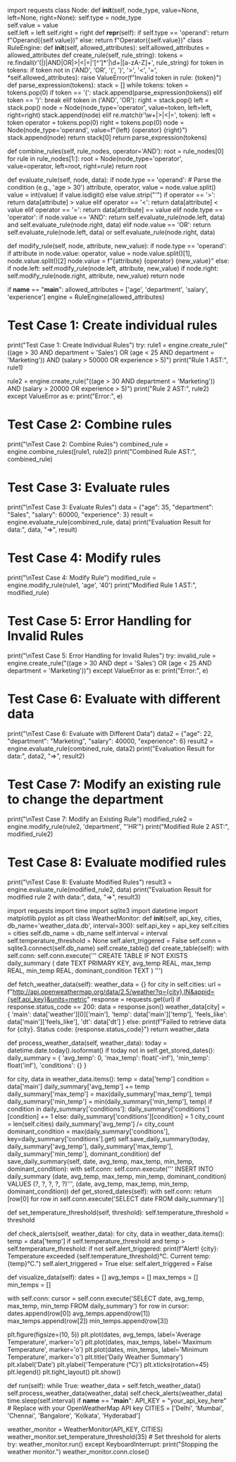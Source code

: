 import requests
class Node:
    def __init__(self, node_type, value=None, left=None, right=None):
        self.type = node_type  
        self.value = value  
        self.left = left 
        self.right = right 
    def __repr__(self):
        if self.type == 'operand':
            return f"Operand({self.value})"
        else:
            return f"Operator({self.value})"
class RuleEngine:
    def __init__(self, allowed_attributes):
        self.allowed_attributes = allowed_attributes
    def create_rule(self, rule_string):
        tokens = re.findall(r'\(|\)|AND|OR|>|<|=|\'[^\']*\'|\d+|[a-zA-Z]+', rule_string)
        for token in tokens:
            if token not in ('AND', 'OR', '(', ')', '>', '<', '=', *self.allowed_attributes):
                raise ValueError(f"Invalid token in rule: {token}")
        def parse_expression(tokens):
            stack = []
            while tokens:
                token = tokens.pop(0)
                if token == '(':
                    stack.append(parse_expression(tokens))
                elif token == ')':
                    break
                elif token in ('AND', 'OR'):
                    right = stack.pop()
                    left = stack.pop()
                    node = Node(node_type='operator', value=token, left=left, right=right)
                    stack.append(node)
                elif re.match(r'\w+|>|<|=', token):
                    left = token
                    operator = tokens.pop(0)
                    right = tokens.pop(0)
                    node = Node(node_type='operand', value=f"{left} {operator} {right}")
                    stack.append(node)
            return stack[0]
      return parse_expression(tokens)

  def combine_rules(self, rule_nodes, operator='AND'):
        root = rule_nodes[0]
        for rule in rule_nodes[1:]:
            root = Node(node_type='operator', value=operator, left=root, right=rule)
        return root

  def evaluate_rule(self, node, data):
        if node.type == 'operand':
            # Parse the condition (e.g., 'age > 30')
            attribute, operator, value = node.value.split()
            value = int(value) if value.isdigit() else value.strip("'")
            if operator == '>':
                return data[attribute] > value
            elif operator == '<':
                return data[attribute] < value
            elif operator == '=':
                return data[attribute] == value
        elif node.type == 'operator':
            if node.value == 'AND':
                return self.evaluate_rule(node.left, data) and self.evaluate_rule(node.right, data)
            elif node.value == 'OR':
                return self.evaluate_rule(node.left, data) or self.evaluate_rule(node.right, data)

  def modify_rule(self, node, attribute, new_value):
        if node.type == 'operand':
            if attribute in node.value:
                operator, value = node.value.split()[1], node.value.split()[2]
                node.value = f"{attribute} {operator} {new_value}"
        else:
            if node.left:
                self.modify_rule(node.left, attribute, new_value)
            if node.right:
                self.modify_rule(node.right, attribute, new_value)
        return node

if __name__ == "__main__":
    allowed_attributes = ['age', 'department', 'salary', 'experience']
    engine = RuleEngine(allowed_attributes)

   # Test Case 1: Create individual rules
  print("Test Case 1: Create Individual Rules")
    try:
        rule1 = engine.create_rule("((age > 30 AND department = 'Sales') OR (age < 25 AND department = 'Marketing')) AND (salary > 50000 OR experience > 5)")
        print("Rule 1 AST:", rule1)

   rule2 = engine.create_rule("((age > 30 AND department = 'Marketing')) AND (salary > 20000 OR experience > 5)")
        print("Rule 2 AST:", rule2)
    except ValueError as e:
        print("Error:", e)

  # Test Case 2: Combine rules
   print("\nTest Case 2: Combine Rules")
    combined_rule = engine.combine_rules([rule1, rule2])
    print("Combined Rule AST:", combined_rule)

  # Test Case 3: Evaluate rules
  print("\nTest Case 3: Evaluate Rules")
    data = {"age": 35, "department": "Sales", "salary": 60000, "experience": 3}
    result = engine.evaluate_rule(combined_rule, data)
    print("Evaluation Result for data:", data, "=>", result)

  # Test Case 4: Modify rules
  print("\nTest Case 4: Modify Rule")
  modified_rule = engine.modify_rule(rule1, 'age', '40')
  print("Modified Rule 1 AST:", modified_rule)

  # Test Case 5: Error Handling for Invalid Rules
  print("\nTest Case 5: Error Handling for Invalid Rules")
    try:
        invalid_rule = engine.create_rule("((age > 30 AND dept = 'Sales') OR (age < 25 AND department = 'Marketing'))")
    except ValueError as e:
        print("Error:", e)

  # Test Case 6: Evaluate with different data
  print("\nTest Case 6: Evaluate with Different Data")
    data2 = {"age": 22, "department": "Marketing", "salary": 40000, "experience": 6}
    result2 = engine.evaluate_rule(combined_rule, data2)
    print("Evaluation Result for data:", data2, "=>", result2)

  # Test Case 7: Modify an existing rule to change the department
  print("\nTest Case 7: Modify an Existing Rule")
    modified_rule2 = engine.modify_rule(rule2, 'department', "'HR'")
    print("Modified Rule 2 AST:", modified_rule2)

  # Test Case 8: Evaluate modified rules
  print("\nTest Case 8: Evaluate Modified Rules")
    result3 = engine.evaluate_rule(modified_rule2, data)
    print("Evaluation Result for modified rule 2 with data:", data, "=>", result3)


import requests
import time
import sqlite3
import datetime
import matplotlib.pyplot as plt
class WeatherMonitor:
    def __init__(self, api_key, cities, db_name='weather_data.db', interval=300):
        self.api_key = api_key
        self.cities = cities
        self.db_name = db_name
        self.interval = interval  
        self.temperature_threshold = None
        self.alert_triggered = False
self.conn = sqlite3.connect(self.db_name)
        self.create_table()
def create_table(self):
        with self.conn:
            self.conn.execute('''
                CREATE TABLE IF NOT EXISTS daily_summary (
                    date TEXT PRIMARY KEY,
                    avg_temp REAL,
                    max_temp REAL,
                    min_temp REAL,
                    dominant_condition TEXT
                )
            ''')

 def fetch_weather_data(self):
        weather_data = {}
        for city in self.cities:
            url = f"http://api.openweathermap.org/data/2.5/weather?q={city},IN&appid={self.api_key}&units=metric"
            response = requests.get(url)
            if response.status_code == 200:
                data = response.json()
                weather_data[city] = {
                    'main': data['weather'][0]['main'],
                    'temp': data['main']['temp'],
                    'feels_like': data['main']['feels_like'],
                    'dt': data['dt']
                }
            else:
                print(f"Failed to retrieve data for {city}. Status code: {response.status_code}")
        return weather_data

 def process_weather_data(self, weather_data):
        today = datetime.date.today().isoformat()
        if today not in self.get_stored_dates():
            daily_summary = {
                'avg_temp': 0,
                'max_temp': float('-inf'),
                'min_temp': float('inf'),
                'conditions': {}
            }

 for city, data in weather_data.items():
                temp = data['temp']
                condition = data['main']
                daily_summary['avg_temp'] += temp
                daily_summary['max_temp'] = max(daily_summary['max_temp'], temp)
                daily_summary['min_temp'] = min(daily_summary['min_temp'], temp)
                if condition in daily_summary['conditions']:
                    daily_summary['conditions'][condition] += 1
                else:
                    daily_summary['conditions'][condition] = 1
            city_count = len(self.cities)
            daily_summary['avg_temp'] /= city_count
            dominant_condition = max(daily_summary['conditions'], key=daily_summary['conditions'].get)
            self.save_daily_summary(today, daily_summary['avg_temp'], daily_summary['max_temp'],
                                    daily_summary['min_temp'], dominant_condition)
def save_daily_summary(self, date, avg_temp, max_temp, min_temp, dominant_condition):
        with self.conn:
            self.conn.execute('''
                INSERT INTO daily_summary (date, avg_temp, max_temp, min_temp, dominant_condition) 
                VALUES (?, ?, ?, ?, ?)''', (date, avg_temp, max_temp, min_temp, dominant_condition))
def get_stored_dates(self):
        with self.conn:
            return [row[0] for row in self.conn.execute('SELECT date FROM daily_summary')]

def set_temperature_threshold(self, threshold):
        self.temperature_threshold = threshold

def check_alerts(self, weather_data):
        for city, data in weather_data.items():
            temp = data['temp']
            if self.temperature_threshold and temp > self.temperature_threshold:
                if not self.alert_triggered:
                    print(f"Alert! {city}: Temperature exceeded {self.temperature_threshold}°C. Current temp: {temp}°C.")
                    self.alert_triggered = True
            else:
                self.alert_triggered = False

def visualize_data(self):
        dates = []
        avg_temps = []
        max_temps = []
        min_temps = []
        
with self.conn:
    cursor = self.conn.execute('SELECT date, avg_temp, max_temp, min_temp FROM daily_summary')
        for row in cursor:
                dates.append(row[0])
                avg_temps.append(row[1])
                max_temps.append(row[2])
                min_temps.append(row[3])
        
plt.figure(figsize=(10, 5))
 plt.plot(dates, avg_temps, label='Average Temperature', marker='o')
        plt.plot(dates, max_temps, label='Maximum Temperature', marker='o')
        plt.plot(dates, min_temps, label='Minimum Temperature', marker='o')
        plt.title('Daily Weather Summary')
        plt.xlabel('Date')
        plt.ylabel('Temperature (°C)')
        plt.xticks(rotation=45)
        plt.legend()
        plt.tight_layout()
        plt.show()

 def run(self):
        while True:
            weather_data = self.fetch_weather_data()
            self.process_weather_data(weather_data)
            self.check_alerts(weather_data)
            time.sleep(self.interval)
if __name__ == "__main__":
    API_KEY = "your_api_key_here"  # Replace with your OpenWeatherMap API key
    CITIES = ['Delhi', 'Mumbai', 'Chennai', 'Bangalore', 'Kolkata', 'Hyderabad']
    
 weather_monitor = WeatherMonitor(API_KEY, CITIES)
    weather_monitor.set_temperature_threshold(35)  # Set threshold for alerts
    try:
        weather_monitor.run()
    except KeyboardInterrupt:
        print("Stopping the weather monitor.")
        weather_monitor.conn.close()
